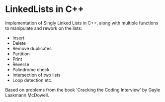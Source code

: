 # LinkedLists in C++

Implementation of Singly Linked Lists in C++, along with multiple functions to manipulate and rework on the lists:
* Insert
* Delete
* Remove duplicates
* Partition
* Print
* Reverse
* Palindrome check
* Intersection of two lists
* Loop detection
etc.

Based on problems from the book 'Cracking the Coding Interview' by Gayle Laakmann McDowell.
